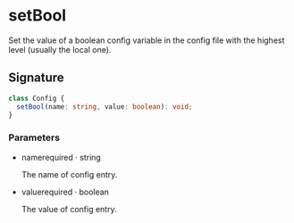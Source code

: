 # setBool

Set the value of a boolean config variable in the config file with the
highest level (usually the local one).

## Signature

```ts
class Config {
  setBool(name: string, value: boolean): void;
}
```

### Parameters

<ul class="param-ul">
  <li class="param-li param-li-root">
    <span class="param-name">name</span><span class="param-required">required</span>&nbsp;·&nbsp;<span class="param-type">string</span>
    <br>
    <p class="param-description">The name of config entry.</p>
  </li>
  <li class="param-li param-li-root">
    <span class="param-name">value</span><span class="param-required">required</span>&nbsp;·&nbsp;<span class="param-type">boolean</span>
    <br>
    <p class="param-description">The value of config entry.</p>
  </li>
</ul>